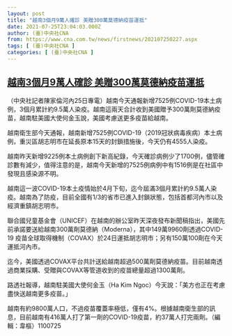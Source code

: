 ```yaml
---
layout: post
title: "越南3個月9萬人確診 美贈300萬莫德納疫苗運抵"
date: 2021-07-25T23:04:03.000Z
author: (臺)中央社CNA
from: https://www.cna.com.tw/news/firstnews/202107250227.aspx
tags: [ (臺)中央社CNA ]
categories: [ (臺)中央社CNA ]
---
```

<!--1627254243000-->
[越南3個月9萬人確診 美贈300萬莫德納疫苗運抵](https://www.cna.com.tw/news/firstnews/202107250227.aspx)
------

<div>
<div></div><div class="paragraph"><p>（中央社記者陳家倫河內25日專電）越南今天通報新增7525例COVID-19本土病例，3個月累計約9.5萬人染疫。越南這兩天合計收到美國贈予300萬劑莫德納疫苗，越南駐美國大使何金玉說，美國考慮送更多疫苗給越南。</p><p>越南衛生部今天通報，越南新增7525例COVID-19（2019冠狀病毒疾病）本土病例，重災區胡志明市在延長原本15天的封鎖措施後，今天仍有4555人染疫。</p><p>越南昨天新增9225例本土病例創下新高紀錄，今天確診病例少了1700例，儘管確診數有減少，值得注意的是，越南今天新增的7525例病例中有1516例是在社區中發現且感染源不明。</p><p>越南這一波COVID-19本土疫情始於4月下旬，迄今屆滿3個月累計約9.5萬人染疫。越南為了防疫，目前全國有1/3的省市已進入封鎖狀態，包括首都河內市以及經濟重鎮胡志明市。</p><p>聯合國兒童基金會（UNICEF）在越南的辦公室昨天深夜發布新聞稿指出，美國先前承諾要送給越南300萬劑莫德納（Moderna），其中149萬9960劑透過COVID-19 疫苗全球取得機制（COVAX）於24日運抵胡志明市；另有150萬100劑在今天運抵河內市。</p><p>迄今，美國透過COVAX平台共計送給越南超過500萬劑莫德納疫苗。目前越南透過商業採購、受贈與COVAX等管道收到的疫苗總量超過1300萬劑。</p><p>路透社報導，越南駐美國大使何金玉（Ha Kim Ngoc）今天說：「美方也正在考慮盡快送越南更多疫苗。」</p><p>越南有約9800萬人口，不過疫苗覆蓋率極低，僅有4%。根據越南衛生部的訊息，目前越南有416萬人打了第一劑的COVID-19疫苗，約37萬人打完兩劑。（編輯：韋樞）1100725</p></div>
</div>
